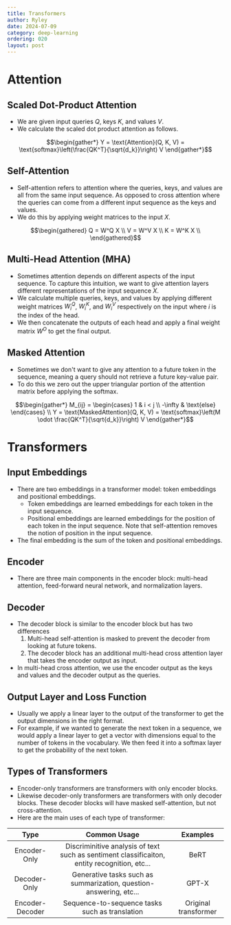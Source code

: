 ```yaml
---
title: Transformers
author: Ryley
date: 2024-07-09
category: deep-learning
ordering: 020
layout: post
---
```

# Attention
## Scaled Dot-Product Attention
* We are given input queries $Q$, keys $K$, and values $V$.
* We calculate the scaled dot product attention as follows.

```math
\begin{gather*}
Y = \text{Attention}(Q, K, V) = \text{softmax}\left(\frac{QK^T}{\sqrt{d_k}}\right) V
\end{gather*}
```

## Self-Attention
* Self-attention refers to attention where the queries, keys, and values are all from the same input sequence. As opposed to cross attention where the queries can come from a different input sequence as the keys and values.
* We do this by applying weight matrices to the input $X$. 
```math
\begin{gathered}
Q = W^Q X \\
V = W^V X \\
K = W^K X \\
\end{gathered}
```

## Multi-Head Attention (MHA)
* Sometimes attention depends on different aspects of the input sequence. To capture this intuition, we want to give attention layers different representations of the input sequence $X$.
* We calculate multiple queries, keys, and values by applying different weight matrices $W^Q_i$, $W^K_i$, and $W^V_i$ respectively on the input where $i$ is the index of the head. 
* We then concatenate the outputs of each head and apply a final weight matrix $W^O$ to get the final output.

## Masked Attention
* Sometimes we don't want to give any attention to a future token in the sequence, meaning a query should not retrieve a future key-value pair.
* To do this we zero out the upper triangular portion of the attention matrix before applying the softmax.
```math
\begin{gather*}
M_{ij} = \begin{cases}
   1  & i < j \\
   -\infty & \text{else}     
\end{cases} \\
Y = \text{MaskedAttention}(Q, K, V) = \text{softmax}\left(M \odot \frac{QK^T}{\sqrt{d_k}}\right) V
\end{gather*}
```

# Transformers
## Input Embeddings
* There are two embeddings in a transformer model: token embeddings and positional embeddings.
  * Token embeddings are learned embeddings for each token in the input sequence.
  * Positional embeddings are learned embeddings for the position of each token in the input sequence. Note that self-attention removes the notion of position in the input sequence. 
* The final embedding is the sum of the token and positional embeddings.

## Encoder
* There are three main components in the encoder block: multi-head attention, feed-forward neural network, and normalization layers.

## Decoder
* The decoder block is similar to the encoder block but has two differences
  1. Multi-head self-attention is masked to prevent the decoder from looking at future tokens.
  2. The decoder block has an additional multi-head cross attention layer that takes the encoder output as input. 
* In multi-head cross attention, we use the encoder output as the keys and values and the decoder output as the queries.

## Output Layer and Loss Function
* Usually we apply a linear layer to the output of the transformer to get the output dimensions in the right format. 
* For example, if we wanted to generate the next token in a sequence, we would apply a linear layer to get a vector with dimensions equal to the number of tokens in the vocabulary. We then feed it into a softmax layer to get the probability of the next token. 

## Types of Transformers
* Encoder-only transformers are transformers with only encoder blocks.
* Likewise decoder-only transformers are transformers with only decoder blocks. These decoder blocks will have masked self-attention, but not cross-attention.
* Here are the main uses of each type of transformer: 

<div class="table-wrapper" markdown="block">

|Type|Common Usage|Examples|
|:-:|:-:|:-:|
|Encoder-Only|Discriminitive analysis of text such as sentiment classificaiton, entity recognition, etc... |BeRT|
|Decoder-Only|Generative tasks such as summarization, question-answering, etc... |GPT-X|
|Encoder-Decoder|Sequence-to-sequence tasks such as translation|Original transformer|

</div>
